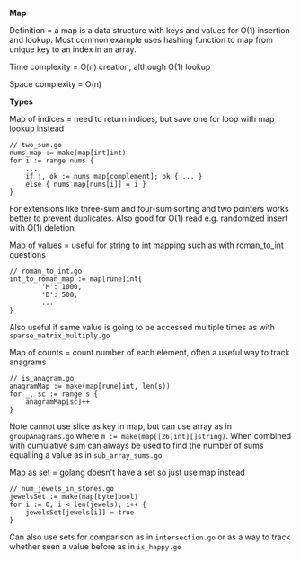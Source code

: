 **Map**

Definition = a map is a data structure with keys and values for O(1) insertion and lookup. Most common example uses hashing function to map from unique key to an index in an array.

Time complexity = O(n) creation, although O(1) lookup

Space complexity = O(n)

**Types**

Map of indices = need to return indices, but save one for loop with map lookup instead
```
// two_sum.go
nums_map := make(map[int]int)
for i := range nums {
    ...
    if j, ok := nums_map[complement]; ok { ... }
    else { nums_map[nums[i]] = i }  
}
```
For extensions like three-sum and four-sum sorting and two pointers works better to prevent duplicates. Also good for O(1) read e.g. randomized insert with O(1) deletion. 

Map of values = useful for string to int mapping such as with roman_to_int questions
```
// roman_to_int.go
int_to_roman_map := map[rune]int{
		'M': 1000,
		'D': 500,
        ...
}
```
Also useful if same value is going to be accessed multiple times as with `sparse_matrix_multiply.go`

Map of counts = count number of each element, often a useful way to track anagrams
```
// is_anagram.go
anagramMap := make(map[rune]int, len(s))
for _, sc := range s {
    anagramMap[sc]++
}
```
Note cannot use slice as key in map, but can use array as in `groupAnagrams.go` where `m := make(map[[26]int][]string)`. When combined with cumulative sum can always be used to find the number of sums equalling a value as in `sub_array_sums.go`

Map as set = golang doesn't have a set so just use map instead
```
// num_jewels_in_stones.go
jewelsSet := make(map[byte]bool)
for i := 0; i < len(jewels); i++ {
    jewelsSet[jewels[i]] = true
}
```
Can also use sets for comparison as in `intersection.go` or as a way to track whether seen a value before as in `is_happy.go`